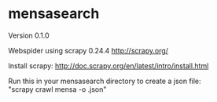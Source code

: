 # mensasearch
Version 0.1.0

Webspider using scrapy 0.24.4
http://scrapy.org/

Install scrapy: http://doc.scrapy.org/en/latest/intro/install.html

Run this in your mensasearch directory to create a json file:   
"scrapy crawl mensa -o <name>.json" 
